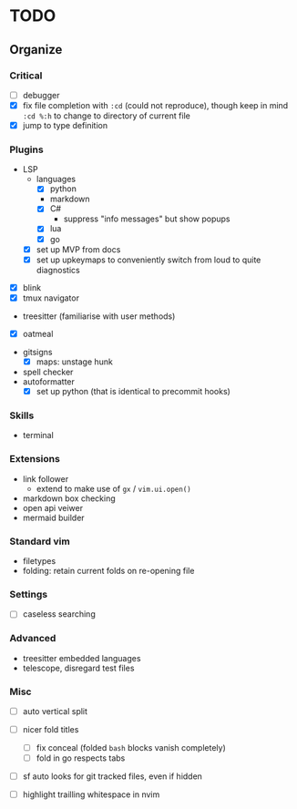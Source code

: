 # TODO

## Organize

### Critical

- [ ] debugger
- [x] fix file completion with `:cd` (could not reproduce), though keep in mind `:cd %:h` to change
  to directory of current file
- [x] jump to type definition

### Plugins

- LSP
    - languages
        - [x] python
        - markdown
        - [x] C#
            - suppress "info messages" but show popups
        - [x] lua
        - [x] go
    - [x] set up MVP from docs
    - [x] set up upkeymaps to conveniently switch from loud to quite diagnostics
- [x] blink
- [x] tmux navigator
- treesitter (familiarise with user methods)
- [x] oatmeal
- gitsigns
    - [x] maps: unstage hunk
- spell checker
- autoformatter
    - [x] set up python (that is identical to precommit hooks)

### Skills

- terminal

### Extensions

- link follower
    - extend to make use of `gx` / `vim.ui.open()`
- markdown box checking
- open api veiwer
- mermaid builder

### Standard vim

- filetypes
- folding: retain current folds on re-opening file

### Settings

- [ ] caseless searching

### Advanced

- treesitter embedded languages
- telescope, disregard test files

### Misc

- [ ] auto vertical split
- [ ] nicer fold titles
    - [ ] fix conceal (folded ```bash``` blocks vanish completely)
    - [ ] fold in go respects tabs
- [ ] <leader>sf auto looks for git tracked files, even if hidden
- [ ] highlight trailling whitespace in nvim

